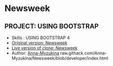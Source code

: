 # Newsweek
## PROJECT: USING BOOTSTRAP
* Skills :  USING BOOTSTRAP 4
* [Original version: Newsweek](https://www.newsweek.com/)
* [Live version of clone: Newsweek](https://anna-myzukina.github.io/Newsweek/)
* Author: [Anna-Myzukina](https://github.com/Anna-Myzukina)
raw.githack.com/Anna-Myzukina/Newsweek/blob/developer/index.html
